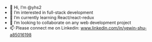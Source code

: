 - 👋 Hi, I’m @yhs2
- 👀 I’m interested in full-stack development 
- 🌱 I’m currently learning React/react-redux
- 💞️ I’m looking to collaborate on any web development project 
- 📫 Please connect me on Linkedin: www.linkedin.com/in/yewin-shu-a85016198

<!---
yhs2/yhs2 is a ✨ special ✨ repository because its `README.md` (this file) appears on your GitHub profile.
You can click the Preview link to take a look at your changes.
--->
